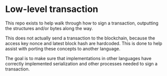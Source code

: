 # Low-level transaction

This repo exists to help walk through how to sign a transaction, outputting the structures and/or bytes along the way.

This does not actually send a transaction to the blockchain, because the access key nonce and latest block hash are hardcoded. This is done to help assist with porting these concepts to another language.

The goal is to make sure that implementations in other languages have correctly implemented serialization and other processes needed to sign a transaction.
